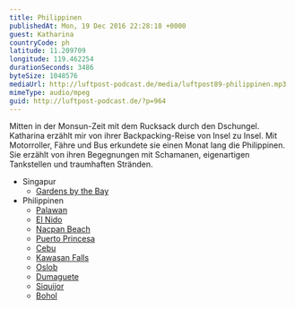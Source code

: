 ```yaml
---
title: Philippinen
publishedAt: Mon, 19 Dec 2016 22:28:18 +0000
guest: Katharina
countryCode: ph
latitude: 11.209709
longitude: 119.462254
durationSeconds: 3486
byteSize: 1048576
mediaUrl: http://luftpost-podcast.de/media/luftpost89-philippinen.mp3
mimeType: audio/mpeg
guid: http://luftpost-podcast.de/?p=964
---
```


Mitten in der Monsun-Zeit mit dem Rucksack durch den Dschungel. Katharina erzählt mir von ihrer Backpacking-Reise von Insel zu Insel. Mit Motorroller, Fähre und Bus erkundete sie einen Monat lang die Philippinen. Sie erzählt von ihren Begegnungen mit Schamanen, eigenartigen Tankstellen und traumhaften Stränden. 
* Singapur  
   * [Gardens by the Bay](https://de.wikipedia.org/wiki/Gardens%5Fby%5Fthe%5FBay)
* Philippinen  
   * [Palawan](https://de.wikipedia.org/wiki/Palawan)  
   * [El Nido](https://de.wikipedia.org/wiki/El%5FNido)  
   * [Nacpan Beach](https://www.tripadvisor.com/Attraction%5FReview-g294256-d4227525-Reviews-Nacpan%5FBeach-El%5FNido%5FPalawan%5FIsland%5FPalawan%5FProvince%5FMimaropa.html)  
   * [Puerto Princesa](https://de.wikipedia.org/wiki/Puerto%5FPrincesa)  
   * [Cebu](https://de.wikipedia.org/wiki/Cebu)  
   * [Kawasan Falls](https://www.tripadvisor.com/Attraction%5FReview-g663539-d1076866-Reviews-Kawasan%5FFalls-Moalboal%5FCebu%5FIsland%5FVisayas.html)  
   * [Oslob](https://de.wikipedia.org/wiki/Oslob)  
   * [Dumaguete](https://de.wikipedia.org/wiki/Dumaguete%5FCity)  
   * [Siquijor](https://de.wikipedia.org/wiki/Siquijor)  
   * [Bohol](https://de.wikipedia.org/wiki/Bohol)
